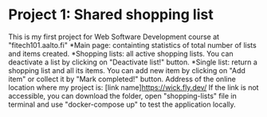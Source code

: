 # Project 1: Shared shopping list
This is my first project for Web Software Development course at "fitech101.aalto.fi" 
    *Main page: containting statistics of total number of lists and items created.
    *Shopping lists: all active shopping lists. You can deactivate a list by clicking on "Deactivate list!" button.
    *Single list: return a shopping list and all its items. You can add new item by clicking on "Add item" or collect it by "Mark completed!" button.
Address of the online location where my project is: [link name]https://wick.fly.dev/
If the link is not accessible, you can download the folder, open "shopping-lists" file in terminal and use "docker-compose up" to test the application locally.

